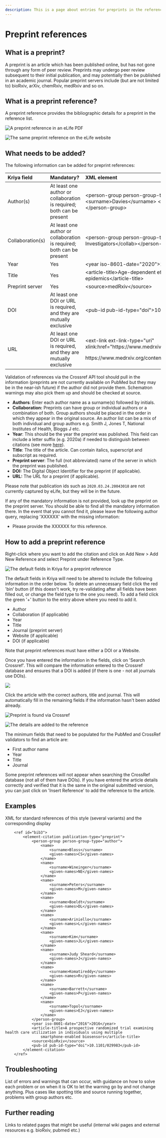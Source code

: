 ```yaml
---
description: This is a page about entries for preprints in the reference list.
---
```


# Preprint references

## What is a preprint?

A preprint is an article which has been published online, but has not gone through any form of peer review. Preprints may undergo peer review subsequent to their initial publication, and may potentially then be published in an academic journal. Popular preprint servers include \(but are not limited to\) bioRxiv, arXiv, chemRxiv, medRxiv and so on.

## What is a preprint reference?

A preprint reference provides the bibliographic details for a preprint in the reference list.

![A preprint reference in an eLife PDF](../../../.gitbook/assets/screen-shot-2020-06-25-at-15.23.57.png)

![The same preprint reference on the eLife website](../../../.gitbook/assets/screen-shot-2020-06-25-at-15.24.15.png)



## What needs to be added?

The following information can be added for preprint references:

<table>
  <thead>
    <tr>
      <th style="text-align:left">Kriya field</th>
      <th style="text-align:left">Mandatory?</th>
      <th style="text-align:left">XML element</th>
      <th style="text-align:left">Example</th>
    </tr>
  </thead>
  <tbody>
    <tr>
      <td style="text-align:left">Author(s)</td>
      <td style="text-align:left">At least one author or collaboration is required; both can be present</td>
      <td
      style="text-align:left">&lt;person-group person-group-type=&quot;author&quot;&gt;&lt;name&gt;&lt;surname&gt;Davies&lt;/surname&gt;
        &lt;given-names&gt;NG&lt;/given-names&gt;&lt;/name&gt;&lt;/person-group&gt;</td>
        <td
        style="text-align:left">Davies NG</td>
    </tr>
    <tr>
      <td style="text-align:left">Collaboration(s)</td>
      <td style="text-align:left">At least one author or collaboration is required; both can be present</td>
      <td
      style="text-align:left">&lt;person-group person-group-type=&quot;author&quot;&gt;&lt;collab&gt;Tulsa
        1000 Investigators&lt;/collab&gt;&lt;/person-group&gt;</td>
        <td style="text-align:left">Tulsa 1000 Investigators</td>
    </tr>
    <tr>
      <td style="text-align:left">Year</td>
      <td style="text-align:left">Yes</td>
      <td style="text-align:left">&lt;year iso-8601-date=&quot;2020&quot;&gt;2020&lt;/year&gt;</td>
      <td style="text-align:left">2020</td>
    </tr>
    <tr>
      <td style="text-align:left">Title</td>
      <td style="text-align:left">Yes</td>
      <td style="text-align:left">&lt;article-title&gt;Age-dependent effects in the transmission and control
        of COVID-19 epidemics&lt;/article-title&gt;</td>
      <td style="text-align:left">Age-dependent effects in the transmission and control of COVID-19 epidemics</td>
    </tr>
    <tr>
      <td style="text-align:left">Preprint server</td>
      <td style="text-align:left">Yes</td>
      <td style="text-align:left">&lt;source&gt;medRxiv&lt;/source&gt;</td>
      <td style="text-align:left">medRxiv</td>
    </tr>
    <tr>
      <td style="text-align:left">DOI</td>
      <td style="text-align:left">At least one DOI or URL is required, and they are mutually exclusive</td>
      <td
      style="text-align:left">&lt;pub-id pub-id-type=&quot;doi&quot;&gt;10.1101/2020.03.24.20043018&lt;/pub-id&gt;</td>
        <td
        style="text-align:left">10.1101/2020.03.24.20043018</td>
    </tr>
    <tr>
      <td style="text-align:left">URL</td>
      <td style="text-align:left">At least one DOI or URL is required, and they are mutually exclusive</td>
      <td
      style="text-align:left">
        <p>&lt;ext-link ext-link-type=&quot;uri&quot; xlink:href=&quot;https://www.medrxiv.org/content/10.1101/2020.03.24.20043018v2&quot;&gt;</p>
        <p>https://www.medrxiv.org/content/10.1101/2020.03.24.20043018v2&lt;/ext-link&gt;</p>
        </td>
        <td style="text-align:left">https://www.medrxiv.org/content/10.1101/2020.03.24.20043018v2</td>
    </tr>
  </tbody>
</table>

Validation of references via the Crossref API tool should pull in the information \(preprints are not currently available on PubMed but they may be in the near-ish future\) if the author did not provide them. Schematron warnings may also pick them up and should be checked at source.

* **Authors**: Enter each author name as a surname\(s\) followed by initials. 
* **Collaboration:** Preprints can have group or individual authors or a combination of both. Group authors should be placed in the order in which they appear in the original source. An author list can be a mix of both individual and group authors e.g. Smith J, Jones T, National Institutes of Health, Bloggs J etc.
* **Year**: This should be the year the preprint was published. This field can include a letter suffix \(e.g. 2020a\) if needed to distinguish between citations \(see more [here](../reference-citations.md#what-is-a-reference-citation)\).
* **Title**: The title of the article. Can contain italics, superscript and subscript as required.
* **Preprint server**: The full \(not abbreviated\) name of the server in which the preprint was published.
* **DOI:** The Digital Object Identifier for the preprint \(if applicable\).
* **URL:** The URL for a preprint \(if applicable\).

Please note that publication ids such as `2020.03.24.20043018` are not currently captured by eLife, but they will be in the future.

If any of the mandatory information is not provided, look up the preprint on the preprint server. You should be able to find all the mandatory information there. In the event that you cannot find it, please leave the following author query, replacing 'XXXXXX' with the missing information:

* Please provide the XXXXXX for this reference.

## **How to add a preprint reference**

Right-click where you want to add the citation and click on Add New &gt; Add New Reference and select Preprint under Reference Type.

![The default fields in Kriya for a preprint reference](../../../.gitbook/assets/screen-shot-2020-06-25-at-15.42.39.png)

The default fields in Kriya will need to be altered to include the following information in the order below. To delete an unnecessary field click the red 'bin' button \(if this doesn't work, try re-validating after all fields have been filled out, or change the field type to the one you need\). To add a field click the green '+' button to the entry above where you need to add it.

* Author 
* Collaboration \(if applicable\)
* Year 
* Title
* Journal \(preprint server\)
* Website \(if applicable\)
* DOI \(if applicable\)

Note that preprint references must have either a DOI or a Website.

Once you have entered the information in the fields, click on 'Search Crossref'. This will compare the information entered to the Crossref database and ensures that a DOI is added \(if there is one - not all journals use DOIs\).

![](../../../.gitbook/assets/screen-shot-2020-06-25-at-15.49.16.png)

Click the article with the correct authors, title and journal. This will automatically fill in the remaining fields if the information hasn't been added already.

![Preprint is found via Crossref](../../../.gitbook/assets/screen-shot-2020-06-25-at-15.49.43.png)

![The details are added to the reference](../../../.gitbook/assets/screen-shot-2020-06-25-at-15.49.29.png)

The minimum fields that need to be populated for the PubMed and CrossRef validators to find an article are:

* First author name
* Year
* Title
* Journal

Some preprint references will not appear when searching the CrossRef database \(not all of them have DOIs\). If you have entered the article details correctly and verified that it is the same in the original submitted version, you can just click on 'Insert Reference' to add the reference to the article.

## Examples

XML for standard references of this style \(several variants\) and the corresponding display

```text
    <ref id="bib3">
        <element-citation publication-type="preprint">
            <person-group person-group-type="author">
                <name>
                    <surname>Bloss</surname>
                    <given-names>CS</given-names>
                </name>
                <name>
                    <surname>Wineinger</surname>
                    <given-names>NE</given-names>
                </name>
                <name>
                    <surname>Peters</surname>
                    <given-names>M</given-names>
                </name>
                <name>
                    <surname>Boeldt</surname>
                    <given-names>DL</given-names>
                </name>
                <name>
                    <surname>Ariniello</surname>
                    <given-names>L</given-names>
                </name>
                <name>
                    <surname>Kim</surname>
                    <given-names>JL</given-names>
                </name>
                <name>
                    <surname>Judy Sheard</surname>
                    <given-names>J</given-names>
                </name>
                <name>
                    <surname>Komatireddy</surname>
                    <given-names>R</given-names>
                </name>
                <name>
                    <surname>Barrett</surname>
                    <given-names>P</given-names>
                </name>
                <name>
                    <surname>Topol</surname>
                    <given-names>EJ</given-names>
                </name>
            </person-group>
            <year iso-8601-date="2016">2016</year>
            <article-title>A prospective randomized trial examining health care utilization in individuals using multiple 
                smartphone-enabled biosensors</article-title>
            <source>bioRxiv</source>
            <pub-id pub-id-type="doi">10.1101/029983</pub-id>
        </element-citation>
    </ref>
```

## Troubleshooting

List of errors and warnings that can occur, with guidance on how to solve each problem or on when it is OK to let the warning go by and not change anything. Plus cases like spotting title and source running together, problems with group authors etc.

## Further reading

Links to related pages that might be useful \(internal wiki pages and external resources e.g. bioRxiv, pubmed etc.\)

